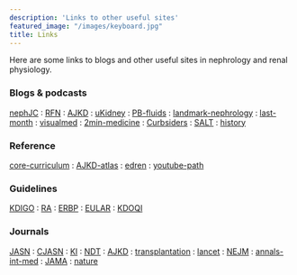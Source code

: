 ```yaml
---
description: 'Links to other useful sites'
featured_image: "/images/keyboard.jpg"
title: Links
---
```


<div class=RWH_left>

Here are some links to blogs and other useful sites in nephrology and renal physiology.  

### Blogs & podcasts

[nephJC] : [RFN] : [AJKD] : [uKidney] : [PB-fluids] :
[landmark-nephrology] : [last-month] : [visualmed] : [2min-medicine] : [Curbsiders] : [SALT] : [history]

### Reference

[core-curriculum] : [AJKD-atlas] : [edren] : [youtube-path]

### Guidelines

[KDIGO] : [RA] : [ERBP] : [EULAR] : [KDOQI]

### Journals

[JASN] : [CJASN] : [KI] : [NDT] : [AJKD][2] : [transplantation] :
[lancet] : [NEJM] : [annals-int-med] : [JAMA] : [nature]

  [nephJC]: http://www.nephjc.com 
  [RFN]: http://renalfellow.blogspot.com 
  [AJKD]: https://www.ajkdblog.org 
  [uKidney]: https://www.ukidney.com 
  [PB-fluids]: http://www.pbfluids.com 
  [landmark-nephrology]: http://www.landmarknephrology.com 
  [last-month]: https://www.lastmonthinnephrology.wordpress.com
  [visualmed]: https://www.visualmed.org 
  [2min-medicine]: https://www.2minutemedicine.com
  [curbsiders]: https://thecurbsiders.com
  [SALT]: https://saltwebsite.org
  [history]: http://historyofnephrology.blogspot.com
  [core-curriculum]: http://www.ajkd.org/content/corecurriculum
  [AJKD-atlas]: http://www.ajkd.org/content/atlasofrenalpathologyii
  [edren]: http://www.edren.org/ 
  [youtube-path]: https://www.renal.wustl.edu/education/renal-pathology-youtube-series/
  [KDIGO]: http://www.kdigo.org/guidelines/ 
  [RA]: https://www.renal.org/guidelines/ 
  [ERBP]: http://www.european-renal-best-practice.org/ 
  [EULAR]: https://www.eular.org/recommendations_management.cfm
  [KDOQI]: https://www.kidney.org/professionals/guidelines 
  [JASN]: https://www.jasn.asnjournals.org 
  [CJASN]: https://www.cjasn.asnjournals.org 
  [KI]: https://www.kidney-international.org 
  [NDT]: https://www.academic.oup.com/ndt 
  [2]: https://www.AJKD.org 
  [transplantation]: https://www.journals.lww.com/transplantjournal/pages/default.aspx
  [lancet]: http://www.thelancet.com 
  [NEJM]: http://www.http://www.content.nejm.org 
  [annals-int-med]: http://www.annals.org/aim 
  [JAMA]: https://www.jamanetwork.com/journals/jama 
  [nature]: http://www.nature.com/nature/index.html 
  
  </div>
